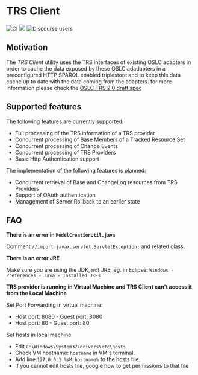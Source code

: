 # TRS Client

![CI](https://github.com/eclipse/lyo.trs-client/workflows/CI/badge.svg)
[![](https://img.shields.io/badge/javadoc-latest-blue.svg)](https://download.eclipse.org/lyo/docs/trs-client/latest/)
![Discourse users](https://img.shields.io/discourse/users?color=28bd84&server=https%3A%2F%2Fforum.open-services.net%2F)


## Motivation

The *TRS Client* utility uses the TRS interfaces of existing OSLC adapters in order to cache the data exposed by these OSLC adadapters in a preconfigured HTTP SPARQL enabled triplestore and to keep this data cache up to date with the data coming from the adapters. for more information please check the  [OSLC TRS 2.0 draft spec][1]

## Supported features

The following features are currently supported:

* Full processing of the TRS information of a TRS provider
* Concurrent processing of Base Members of a Tracked Resource Set
* Concurrent processing of Change Events
* Concurrent processing of TRS Providers
* Basic Http Authentication support

The implementation of the following features is planned:

* Concurrent retrieval of Base and ChangeLog resources from TRS Providers
* Support of OAuth authentication
* Management of Server Rollback to an earlier state


## FAQ

**There is an error in `ModelCreationUtil.java`**

Comment `//import javax.servlet.ServletException;` and related class.

**There is an error JRE**

Make sure you are using the JDK, not JRE, eg. in Eclipse: `Windows - Preferences - Java - Installed JREs`

**TRS provider is running in Virtual Machine and TRS Client can't access it from the Local Machine**

Set Port Forwarding in virtual machine:

* Host port: 8080 - Guest port: 8080
* Host port: 80 - Guest port: 80

Set hosts in local machine

* Edit `C:\Windows\System32\drivers\etc\hosts`
* Check VM hostname: `hostname` in VM's terminal.
* Add line `127.0.0.1 %VM_hostname%` to the hosts file.
* If you cannot edit hosts file, google how to get permissions to that file

[1]: http://open-services.net/wiki/core/TrackedResourceSet-2.0/
